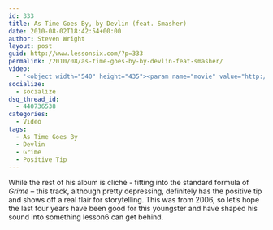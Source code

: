 ```yaml
---
id: 333
title: As Time Goes By, by Devlin (feat. Smasher)
date: 2010-08-02T18:42:54+00:00
author: Steven Wright
layout: post
guid: http://www.lessonsix.com/?p=333
permalink: /2010/08/as-time-goes-by-by-devlin-feat-smasher/
video:
  - '<object width="540" height="435"><param name="movie" value="http://www.youtube.com/v/GRRiulyDFJw?fs=1&hl=en_GB"></param><param name="allowFullScreen" value="true"></param><param name="allowscriptaccess" value="always"></param><embed src="http://www.youtube.com/v/GRRiulyDFJw?fs=1&hl=en_GB" type="application/x-shockwave-flash" width="540" height="435" allowscriptaccess="always" allowfullscreen="true"></embed></object>'
socialize:
  - socialize
dsq_thread_id:
  - 440736538
categories:
  - Video
tags:
  - As Time Goes By
  - Devlin
  - Grime
  - Positive Tip
---
```

While the rest of his album is cliché - fitting into the standard formula of _Grime &#8211;_ this track, although pretty depressing, definitely has the positive tip and shows off a real flair for storytelling. This was from 2006, so let&#8217;s hope the last four years have been good for this youngster and have shaped his sound into something lesson6 can get behind.